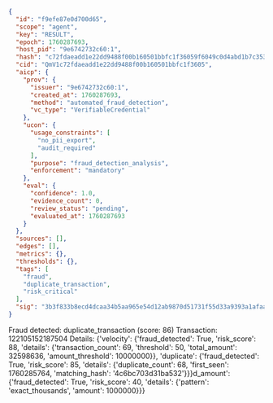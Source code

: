 ```json
{
  "id": "f9efe87e0d700d65",
  "scope": "agent",
  "key": "RESULT",
  "epoch": 1760287693,
  "host_pid": "9e6742732c60:1",
  "hash": "c72fdaeadd1e22dd9488f00b160501bbfc1f36059f6049c0d4abd1b7c353ea09",
  "cid": "QmV1c72fdaeadd1e22dd9488f00b160501bbfc1f3605",
  "aicp": {
    "prov": {
      "issuer": "9e6742732c60:1",
      "created_at": 1760287693,
      "method": "automated_fraud_detection",
      "vc_type": "VerifiableCredential"
    },
    "ucon": {
      "usage_constraints": [
        "no_pii_export",
        "audit_required"
      ],
      "purpose": "fraud_detection_analysis",
      "enforcement": "mandatory"
    },
    "eval": {
      "confidence": 1.0,
      "evidence_count": 0,
      "review_status": "pending",
      "evaluated_at": 1760287693
    }
  },
  "sources": [],
  "edges": [],
  "metrics": {},
  "thresholds": {},
  "tags": [
    "fraud",
    "duplicate_transaction",
    "risk_critical"
  ],
  "sig": "3b3f833b8ecd4dcaa34b5aa965e54d12ab9870d51731f55d33a9393a1afaae74"
}
```

Fraud detected: duplicate_transaction (score: 86)
Transaction: 122105152187504
Details: {'velocity': {'fraud_detected': True, 'risk_score': 88, 'details': {'transaction_count': 69, 'threshold': 50, 'total_amount': 32598636, 'amount_threshold': 10000000}}, 'duplicate': {'fraud_detected': True, 'risk_score': 85, 'details': {'duplicate_count': 68, 'first_seen': 1760285764, 'matching_hash': '4c6bc703d31ba532'}}}d_amount': {'fraud_detected': True, 'risk_score': 40, 'details': {'pattern': 'exact_thousands', 'amount': 1000000}}}